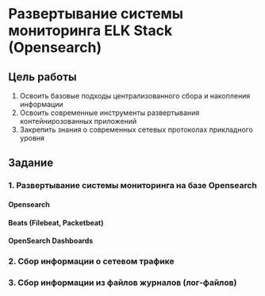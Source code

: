 # Развертывание системы мониторинга ELK Stack (Opensearch)

## Цель работы
1. Освоить базовые подходы централизованного сбора и накопления информации
2. Освоить современные инструменты развертывания контейнирозованных приложений
3. Закрепить знания о современных сетевых протоколах прикладного уровня

## Задание
### 1. Развертывание системы мониторинга на базе Opensearch
#### Opensearch
#### Beats (Filebeat, Packetbeat)
#### OpenSearch Dashboards
### 2. Сбор информации о сетевом трафике
### 3. Сбор информации из файлов журналов (лог-файлов)